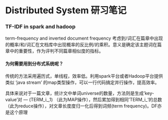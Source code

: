 # Distributed System 研习笔记
### TF-IDF in spark and hadoop
term-frequency and inverted document frequency 
考虑到/词汇在篇章中出现的概率/和/词汇在文档库中出现概率的反比例/的乘积。意义是确定该主题词在篇章中的重要性，作为评判不同篇章相似度的指标。

#### 为何需要用到分布式系统呢？
传统的方法采用遍历式，单线程，效率低。利用spark平台或者Hadoop平台提供类似 ‘java stream’ 的map类型操作，可以一行代码搞定并行操作，提高效率。

具体来说对于一篇文章，统计文中单词universe的数量，方法则是生成’key-value’对 — (TERM_i_,1) （此为MAP操作），然后累加得到相同’TERM_i_’的总数（此为reduce操作），对文章长度度归一化后得到词频(term frequency)。DF亦是这个原理